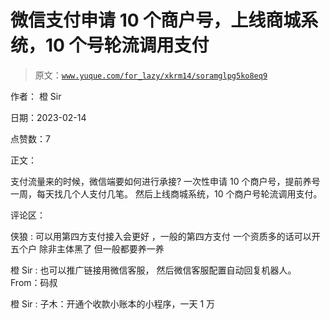 # 微信支付申请 10 个商户号，上线商城系统，10 个号轮流调用支付

> 原文：[`www.yuque.com/for_lazy/xkrm14/soramglpg5ko8eq9`](https://www.yuque.com/for_lazy/xkrm14/soramglpg5ko8eq9)

作者： 橙 Sir

日期：2023-02-14

点赞数：7

正文：

支付流量来的时候，微信端要如何进行承接? 一次性申请 10 个商户号，提前养号一周，每天找几个人支付几笔。 然后上线商城系统，10 个商户号轮流调用支付。

评论区：

侠狼 : 可以用第四方支付接入会更好 ，一般的第四方支付 一个资质多的话可以开五个户 除非主体黑了 但一般都要养一养

橙 Sir : 也可以推广链接用微信客服， 然后微信客服配置自动回复机器人。From：码叔

橙 Sir : 子木：开通个收款小账本的小程序，一天 1 万



